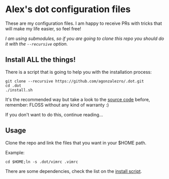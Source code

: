 Alex's dot configuration files
==============================

These are my configuration files. I am happy to receive PRs with tricks that will make my life easier, so feel free!

*I am using submodules, so if you are going to clone this repo you should do it with the `--recursive` option.*

Install ALL the things!
-----------------------

There is a script that is going to help you with the installation process:

    git clone --recursive https://github.com/agonzalezro/.dot.git
    cd .dot
    ./install.sh

It's the recommended way but take a look to the [source code](https://github.com/agonzalezro/.dot/blob/master/install.sh) before, remember: FLOSS without any kind of warranty :)

If you don't want to do this, continue reading...

Usage
-----
Clone the repo and link the files that you want in your $HOME path.

Example:

    cd $HOME;ln -s .dot/vimrc .vimrc


There are some dependencies, check the list on the [install script](https://github.com/agonzalezro/.dot/blob/master/install.sh).
